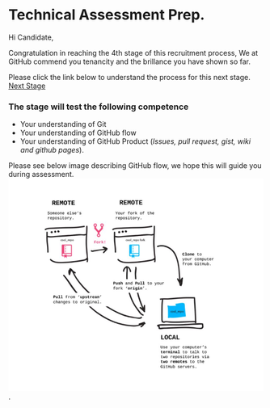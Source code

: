 # Technical Assessment Prep.

Hi Candidate, 

Congratulation in reaching the 4th stage of this recruitment process, We at GitHub commend you tenancity and the brillance you have shown so far.
  
Please click the link below to understand the process for this next stage.  
[ Next Stage ](https://help.github.com/)

### The stage will test the following competence  
- Your understanding of Git
- Your understanding of GitHub flow
- Your understanding of GitHub Product (*Issues, pull request, gist, wiki and github pages*).

Please see below image describing GitHub flow, we hope this will guide you during assessment.  
![ GitHubFlow ](images/Capture1.JPG).

